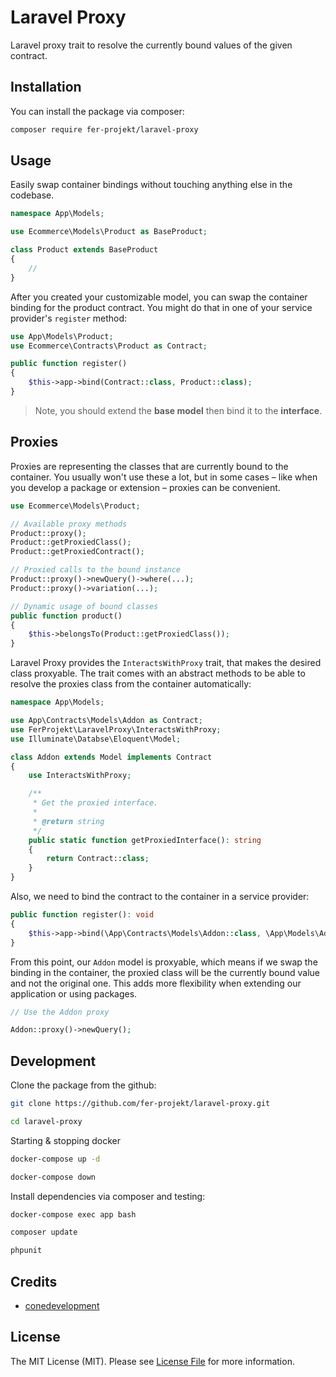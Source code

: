 # Laravel Proxy

Laravel proxy trait to resolve the currently bound values of the given contract.

## Installation

You can install the package via composer:

```bash
composer require fer-projekt/laravel-proxy
```

## Usage

Easily swap container bindings without touching anything else in the codebase.

```php
namespace App\Models;

use Ecommerce\Models\Product as BaseProduct;

class Product extends BaseProduct
{
    //
}
```

After you created your customizable model, you can swap the container binding for the product contract. You might do that in one of your service provider's `register` method:

```php
use App\Models\Product;
use Ecommerce\Contracts\Product as Contract;

public function register()
{
    $this->app->bind(Contract::class, Product::class);
}
```

> Note, you should extend the **base model** then bind it to the **interface**.

## Proxies

Proxies are representing the classes that are currently bound to the container. You usually won't use these a lot, but in some cases – like when you develop a package or extension – proxies can be convenient.

```php
use Ecommerce\Models\Product;

// Available proxy methods
Product::proxy();
Product::getProxiedClass();
Product::getProxiedContract();

// Proxied calls to the bound instance
Product::proxy()->newQuery()->where(...);
Product::proxy()->variation(...);

// Dynamic usage of bound classes
public function product()
{
    $this->belongsTo(Product::getProxiedClass());
}
```

Laravel Proxy provides the `InteractsWithProxy` trait, that makes the desired class proxyable. The trait comes with an abstract methods to be able to resolve the proxies class from the container automatically:

```php
namespace App\Models;

use App\Contracts\Models\Addon as Contract;
use FerProjekt\LaravelProxy\InteractsWithProxy;
use Illuminate\Databse\Eloquent\Model;

class Addon extends Model implements Contract
{
    use InteractsWithProxy;

    /**
     * Get the proxied interface.
     *
     * @return string
     */
    public static function getProxiedInterface(): string
    {
        return Contract::class;
    }
}
```

Also, we need to bind the contract to the container in a service provider:

```php
public function register(): void
{
    $this->app->bind(\App\Contracts\Models\Addon::class, \App\Models\Addon::class);
}
```

From this point, our `Addon` model is proxyable, which means if we swap the binding in the container, the proxied class will be the currently bound value and not the original one. This adds more flexibility when extending our application or using packages.

```php
// Use the Addon proxy

Addon::proxy()->newQuery();
```

## Development

Clone the package from the github:

```bash
git clone https://github.com/fer-projekt/laravel-proxy.git

cd laravel-proxy
```

Starting & stopping docker

```bash
docker-compose up -d
```

```bash
docker-compose down
```

Install dependencies via composer and testing:

```bash
docker-compose exec app bash
```

```bash
composer update
```

```bash
phpunit
```

## Credits

- [conedevelopment](https://github.com/conedevelopment)

## License

The MIT License (MIT). Please see [License File](LICENSE) for more information.

